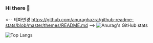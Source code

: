 ### Hi there 👋

<!--
**whalien207/whalien207** is a ✨ _special_ ✨ repository because its `README.md` (this file) appears on your GitHub profile.

Here are some ideas to get you started:

- 🔭 I’m currently working on ...
- 🌱 I’m currently learning ...
- 👯 I’m looking to collaborate on ...
- 🤔 I’m looking for help with ...
- 💬 Ask me about ...
- 📫 How to reach me: ...
- 😄 Pronouns: ...
- ⚡ Fun fact: ...
-->

<--
테마변경
https://github.com/anuraghazra/github-readme-stats/blob/master/themes/README.md 
-->
![Anurag's GitHub stats](https://github-readme-stats.vercel.app/api?username=whalien207&show_icons=true&theme=flag-india)

![Top Langs](https://github-readme-stats.vercel.app/api/top-langs/?username=whalien207&layout=compact)
